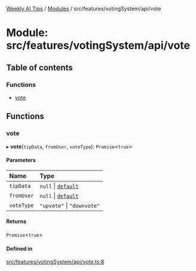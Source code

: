 [Weekly AI Tips](../README.md) / [Modules](../modules.md) / src/features/votingSystem/api/vote

# Module: src/features/votingSystem/api/vote

## Table of contents

### Functions

- [vote](src_features_votingSystem_api_vote.md#vote)

## Functions

### vote

▸ **vote**(`tipData`, `fromUser`, `voteType`): `Promise`\<``true``\>

#### Parameters

| Name | Type |
| :------ | :------ |
| `tipData` | ``null`` \| [`default`](../interfaces/src_features_tipManagement_types_TipEntity.default.md) |
| `fromUser` | ``null`` \| [`default`](../interfaces/src_features_userManagement_types_UserEntity.default.md) |
| `voteType` | ``"upvote"`` \| ``"downvote"`` |

#### Returns

`Promise`\<``true``\>

#### Defined in

[src/features/votingSystem/api/vote.ts:8](https://github.com/alexsoyes/weekly-ai-tips/blob/b51216ee36bb903ccd72a472afbc8e01da2cc631/src/features/votingSystem/api/vote.ts#L8)
